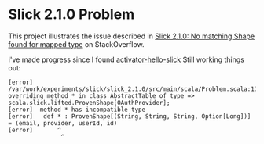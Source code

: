 # Slick 2.1.0 Problem #

This project illustrates the issue described in
[Slick 2.1.0: No matching Shape found for mapped type](http://stackoverflow.com/questions/36976156/slick-2-1-0-no-matching-shape-found-for-mapped-type)
on StackOverflow.

I've made progress since I found [activator-hello-slick](https://github.com/typesafehub/activator-hello-slick/blob/slick-2.1)
Still working things out:

````
[error] /var/work/experiments/slick/slick_2.1.0/src/main/scala/Problem.scala:17: overriding method * in class AbstractTable of type => scala.slick.lifted.ProvenShape[OAuthProvider];
[error]  method * has incompatible type
[error]   def * : ProvenShape[(String, String, String, Option[Long])] = (email, provider, userId, id)
[error]       ^
               ^
````
